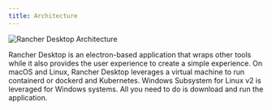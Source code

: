 ```yaml
---
title: Architecture
---
```


![Rancher Desktop Architecture](/img/how-it-works-rancher-desktop.svg)

Rancher Desktop is an electron-based application that wraps other tools while it also provides the user experience to create a simple experience. On macOS and Linux, Rancher Desktop leverages a virtual machine to run containerd or dockerd and Kubernetes. Windows Subsystem for Linux v2 is leveraged for Windows systems. All you need to do is download and run the application.